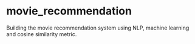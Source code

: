 # movie_recommendation
Building the movie recommendation system using NLP, machine learning and cosine similarity metric. 
